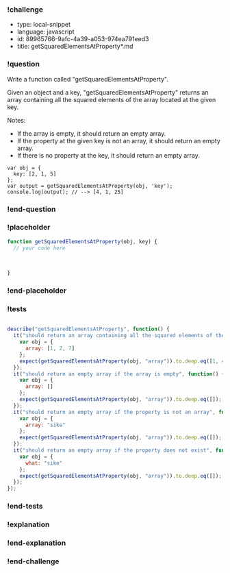 ### !challenge

* type: local-snippet
* language: javascript
* id: 89965766-9afc-4a39-a053-974ea791eed3
* title: getSquaredElementsAtProperty*.md

### !question

Write a function called "getSquaredElementsAtProperty".

Given an object and a key, "getSquaredElementsAtProperty" returns an array containing all the squared elements of the array located at the given key.

Notes:
* If the array is empty, it should return an empty array.
* If the property at the given key is not an array, it should return an empty array.
* If there is no property at the key, it should return an empty array.

```
var obj = {
  key: [2, 1, 5]
};
var output = getSquaredElementsAtProperty(obj, 'key');
console.log(output); // --> [4, 1, 25]
```

### !end-question

### !placeholder

```js
function getSquaredElementsAtProperty(obj, key) {
  // your code here
   

   
}

```

### !end-placeholder

### !tests

```js

describe("getSquaredElementsAtProperty", function() {
  it("should return an array containing all the squared elements of the array located at key", function() {
    var obj = {
      array: [1, 2, 7]
    };
    expect(getSquaredElementsAtProperty(obj, "array")).to.deep.eq([1, 4, 49]);
  });
  it("should return an empty array if the array is empty", function() {
    var obj = {
      array: []
    };
    expect(getSquaredElementsAtProperty(obj, "array")).to.deep.eq([]);
  });
  it("should return an empty array if the property is not an array", function() {
    var obj = {
      array: "sike"
    };
    expect(getSquaredElementsAtProperty(obj, "array")).to.deep.eq([]);
  });
  it("should return an empty array if the property does not exist", function() {
    var obj = {
      what: "sike"
    };
    expect(getSquaredElementsAtProperty(obj, "array")).to.deep.eq([]);
  });
});

```

### !end-tests

### !explanation

### !end-explanation

### !end-challenge
